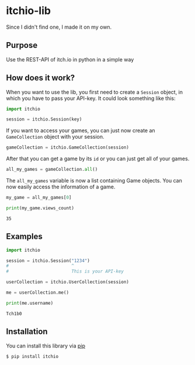 # itchio-lib
Since I didn't find one, I made it on my own.

## Purpose
Use the REST-API of itch.io in python in a simple way

## How does it work?
When you want to use the lib, you first need to create a `Session` object, in which you have to pass your
API-key. It could look something like this:
```py
import itchio

session = itchio.Session(key)
```

If you want to access your games, you can just now create an `GameCollection` object with your session.
```py
gameCollection = itchio.GameCollection(session)
```
After that you can get a game by its `id` or you can just get all of your games.
```py
all_my_games = gameCollection.all()
```
The `all_my_games` variable is now a list containing Game objects. You can now easily access the information of a game.
```py
my_game = all_my_games[0]

print(my_game.views_count)
``` 
```
35
```

## Examples
```py
import itchio

session = itchio.Session("1234")
#                        ^
#                        This is your API-key

userCollection = itchio.UserCollection(session)

me = userCollection.me()

print(me.username)
```
```
Tch1b0
```

## Installation
You can install this library via [pip](https://pypi.org)
```
$ pip install itchio
```